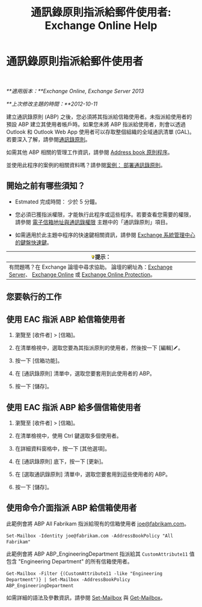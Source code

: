 ﻿---
title: '通訊錄原則指派給郵件使用者: Exchange Online Help'
TOCTitle: 通訊錄原則指派給郵件使用者
ms:assetid: bdfe6575-24c0-47d0-9cfb-ece910db248b
ms:mtpsurl: https://technet.microsoft.com/zh-tw/library/Hh529942(v=EXCHG.150)
ms:contentKeyID: 50474075
ms.date: 05/23/2018
mtps_version: v=EXCHG.150
ms.translationtype: MT
---

# 通訊錄原則指派給郵件使用者

 

_**適用版本：**Exchange Online, Exchange Server 2013_

_**上次修改主題的時間：**2012-10-11_

建立通訊錄原則 (ABP) 之後，您必須將其指派給信箱使用者。未指派給使用者的預設 ABP 建立其使用者帳戶時。如果您未將 ABP 指派給使用者，則會以透過 Outlook 和 Outlook Web App 使用者可以存取整個組織的全域通訊清單 (GAL)。若要深入了解，請參閱[通訊錄原則](address-book-policies-exchange-2013-help.md)。

如需其他 ABP 相關的管理工作資訊，請參閱 [Address book 原則程序](address-book-policy-procedures-exchange-2013-help.md)。

並使用此程序的案例的相關資料嗎？請參閱[案例： 部署通訊錄原則](scenario-deploying-address-book-policies-exchange-2013-help.md)。

## 開始之前有哪些須知？

  - Estmated 完成時間： 少於 5 分鐘。

  - 您必須已獲指派權限，才能執行此程序或這些程序。若要查看您需要的權限，請參閱 [電子信箱地址與通訊錄權限](email-address-and-address-book-permissions-exchange-2013-help.md) 主題中的「通訊錄原則」項目。

  - 如需適用於此主題中程序的快速鍵相關資訊，請參閱 [Exchange 系統管理中心的鍵盤快速鍵](keyboard-shortcuts-in-the-exchange-admin-center-exchange-online-protection-help.md)。

<table>
<thead>
<tr class="header">
<th><img src="images/Bb124558.tip(EXCHG.150).gif" title="提示" alt="提示" />提示：</th>
</tr>
</thead>
<tbody>
<tr class="odd">
<td>有問題嗎？在 Exchange 論壇中尋求協助。 論壇的網址為：<a href="https://go.microsoft.com/fwlink/p/?linkid=60612">Exchange Server</a>、 <a href="https://go.microsoft.com/fwlink/p/?linkid=267542">Exchange Online</a> 或 <a href="https://go.microsoft.com/fwlink/p/?linkid=285351">Exchange Online Protection</a>。</td>
</tr>
</tbody>
</table>


## 您要執行的工作

## 使用 EAC 指派 ABP 給信箱使用者

1.  瀏覽至 \[收件者\] \> \[信箱\]。

2.  在清單檢視中，選取您要為其指派原則的使用者，然後按一下 \[編輯\]![編輯圖示](images/JJ218640.6f53ccb2-1f13-4c02-bea0-30690e6ea71d(EXCHG.150).gif "編輯圖示")。

3.  按一下 \[信箱功能\]。

4.  在 \[通訊錄原則\] 清單中，選取您要套用到此使用者的 ABP。

5.  按一下 \[儲存\]。

## 使用 EAC 指派 ABP 給多個信箱使用者

1.  瀏覽至 \[收件者\] \> \[信箱\]。

2.  在清單檢視中，使用 Ctrl 鍵選取多個使用者。

3.  在詳細資料窗格中，按一下 \[其他選項\]。

4.  在 \[通訊錄原則\] 底下，按一下 \[更新\]。

5.  在 \[選取通訊錄原則\] 清單中，選取您要套用到這些使用者的 ABP。

6.  按一下 \[儲存\]。

## 使用命令介面指派 ABP 給信箱使用者

此範例會將 ABP All Fabrikam 指派給現有的信箱使用者 joe@fabrikam.com。

    Set-Mailbox -Identity joe@fabrikam.com -AddressBookPolicy "All Fabrikam"

此範例會將 ABP ABP\_EngineeringDepartment 指派給其 `CustomAttribute11` 值包含 "Engineering Department" 的所有信箱使用者。

    Get-Mailbox -Filter {(CustomAttribute11 -like "Engineering Department")} | Set-Mailbox -AddressBookPolicy ABP_EngineeringDepartment

如需詳細的語法及參數資訊，請參閱 [Set-Mailbox](https://technet.microsoft.com/zh-tw/library/bb123981\(v=exchg.150\)) 與 [Get-Mailbox](https://technet.microsoft.com/zh-tw/library/bb123685\(v=exchg.150\))。

